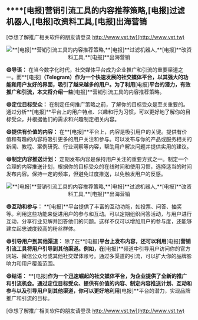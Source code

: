 ## ****[电报]**营销引流工具的内容推荐策略,**[电报]**过滤机器人,**[电报]**改资料工具,**[电报]**出海营销**

[😍想了解推广相关软件的朋友请登录 http://www.vst.tw](http://www.vst.tw)

 <center><img src="https://vst.tw/MP4/tuiguang/png/7.png" alt="**[电报]**营销引流工具的内容推荐策略,**[电报]**过滤机器人,**[电报]**改资料工具,**[电报]**出海营销"></center>

**😄导语：**
在当今数字化时代，社交媒体平台成为企业推广和引流的重要渠道之一。而**[电报]**（Telegram）作为一个快速发展的社交媒体平台，以其强大的功能和用户友好的界面，吸引了越来越多的用户。为了利用**[电报]**平台的潜力，有效推广和引流，本文将介绍一些**[电报]**营销引流工具的内容推荐策略。

**😄定位目标受众：**
在制定任何推广策略之前，了解你的目标受众是至关重要的。通过分析**[电报]**平台上的用户特点、兴趣和行为习惯，可以更好地了解你的目标受众，并根据他们的需求和兴趣制定相关内容。

**😄提供有价值的内容：**
在**[电报]**平台上，内容是吸引用户的关键。提供有价值和有趣的内容将吸引更多的用户关注和参与。可以发布与你的产品或服务相关的新闻、教程、案例研究、行业洞察等内容，帮助用户解决问题并提供实用的建议。

**😄制定内容推送计划：**
定期发布内容是保持用户关注的重要方式之一。制定一个合理的内容推送计划，根据你的目标受众的在线时间和使用习惯，选择适当的时间发布内容。保持一定的频率，但避免过度推送，以免触发用户的反感。

 <center><img src="https://vst.tw/MP4/tuiguang/png/2.png" alt="**[电报]**营销引流工具的内容推荐策略,**[电报]**过滤机器人,**[电报]**改资料工具,**[电报]**出海营销"></center>

**😄互动和参与：**
**[电报]**平台提供了丰富的互动功能，如投票、问答、抽奖等。利用这些功能来促进用户的参与和互动。可以定期组织问答活动，与用户进行互动，分享行业见解并回答他们的问题。这样不仅可以增加用户的参与度，还能够建立起忠诚度较高的粉丝群体。

**😄引导用户到其他渠道：**
除了在**[电报]**平台上发布内容，还可以利用**[电报]**营销引流工具将用户引导到其他渠道。例如，在**[电报]**频道中引导用户访问你的官方网站、微信公众号或其他社交媒体账号。通过多渠道的引流，可以扩大你的品牌影响力和用户覆盖范围。

**😄结语：**
**[电报]**作为一个迅速崛起的社交媒体平台，为企业提供了全新的推广和引流机会。通过定位目标受众、提供有价值的内容、制定内容推送计划、互动和参与以及引导用户到其他渠道，你可以更好地利用**[电报]**平台的潜力，实现品牌推广和引流的目标。

[😍想了解推广相关软件的朋友请登录 http://www.vst.tw](http://www.vst.tw)



